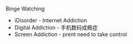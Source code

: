 
Binge Watching


 - iDisorder - Internet Addiction 
- Digital Addiction - 手机数码成瘾症
- Screen Addiction - prent need to take control 
